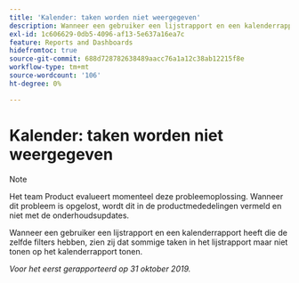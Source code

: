 ```yaml
---
title: 'Kalender: taken worden niet weergegeven'
description: Wanneer een gebruiker een lijstrapport en een kalenderrapport heeft die de zelfde filters hebben, zien zij dat sommige taken in het lijstrapport maar niet tonen op het kalenderrapport tonen.
exl-id: 1c606629-0db5-4096-af13-5e637a16ea7c
feature: Reports and Dashboards
hidefromtoc: true
source-git-commit: 688d728782638489aacc76a1a12c38ab12215f8e
workflow-type: tm+mt
source-wordcount: '106'
ht-degree: 0%

---
```


# Kalender: taken worden niet weergegeven

>[!NOTE]
>
>Het team Product evalueert momenteel deze probleemoplossing. Wanneer dit probleem is opgelost, wordt dit in de productmededelingen vermeld en niet met de onderhoudsupdates.

Wanneer een gebruiker een lijstrapport en een kalenderrapport heeft die de zelfde filters hebben, zien zij dat sommige taken in het lijstrapport maar niet tonen op het kalenderrapport tonen.

_Voor het eerst gerapporteerd op 31 oktober 2019._
